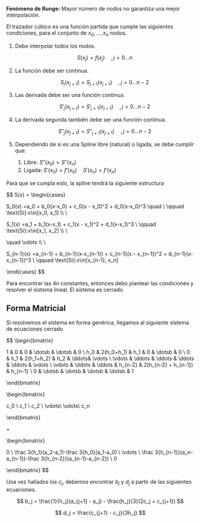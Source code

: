 **Fenómeno de Runge:** Mayor número de nodos no garantiza una mejor interpolación.

El trazador cúbico es una función partida que cumple las siguientes condiciones, para el conjunto de $x_0, \dots, x_n$ nodos.

1. Debe interpolar todos los nodos.

	$$
    S(x_j) = f(x_j) \quad, j=0\dots n
    $$

2. La función debe ser continua.

	$$
    S_j(x_{j+1}) = S_{j+1}(x_{j+1})\quad ,j = 0\dots n{-}2
    $$

3. Las derivada debe ser una función continua.

	$$
    S'_j(x_{j+1}) = S'_{j+1}(x_{j+1})\quad ,j = 0\dots n{-}2
    $$

4. La derivada segunda también debe ser una función continua.

	$$
    S''_j(x_{j+1}) = S''_{j+1}(x_{j+1})\quad ,j = 0\dots n{-}2
    $$

5. Dependiendo de si es una Spline libre (natural) o ligada, se debe cumplir que:
	1. Libre: $S''(x_0) = S''(x_n)$
	2. Ligada: $S'(x_0) = f'(x_0) \quad S'(x_n) = f'(x_n)$

Para que se cumpla esto, la spline tendrá la siguiente estructura

$$
S(x) = \begin{cases}

S_0(x) =a_0 + b_0(x-x_0) + c_0(x - x_0)^2 + d_0(x-x_0)^3 \quad \\ \qquad \text{Si}:x\in[x_0, x_1] \\\ \\

S_1(x) =a_1 + b_1(x-x_1) + c_1(x - x_1)^2 + d_1(x-x_1)^3 \\ \qquad \text{Si}:x\in[x_1, x_2] \\\ \\

\quad \vdots \\\ \\

S_{n-1}(x) =a_{n-1} + b_{n-1}(x-x_{n-1}) + c_{n-1}(x - x_{n-1})^2 + d_{n-1}(x-x_{n-1})^3 \\ \qquad \text{Si}:x\in[x_{n-1}, x_n]

\end{cases}
$$

Para encontrar las $4n$ constantes, entonces debo plantear las condiciones y resolver el sistema lineal. El sistema es cerrado.

## Forma Matricial

Si resolvemos el sistema en forma genérica, llegamos al siguiente sistema de ecuaciones cerrado

$$
\begin{bmatrix}

1 & 0 & 0 & \dotsb & \dotsb & 0 \\
h_0 & 2(h_0+h_1) & h_1 & 0 & \dotsb & 0 \\
0 & h_1 & 2(h_1+h_2) & h_2 & \ddots& \vdots \\
\vdots & \ddots & \ddots & \ddots & \ddots & \vdots \\
\vdots & \ddots & \ddots & h_{n-2} & 2(h_{n-2} + h_{n-1}) & h_{n-1} \\
0 & \dotsb & \dotsb & \dotsb & \dotsb & 1

\end{bmatrix} 

\begin{bmatrix}

c_0 \\ c_1 \\ c_2 \\ \vdots\\ \vdots\\ c_n

\end{bmatrix} 

= 

\begin{bmatrix}

0 \\
\frac 3{h_1}(a_2-a_1)-\frac 3{h_0}(a_1-a_0) \\
\vdots \\
\frac 3{h_{n-1}}(a_n-a_{n-1})-\frac 3{h_{n-2}}(a_{n-1}-a_{n-2}) \\
0

\end{bmatrix}
$$

Una vez hallados los $c_j$, debemos encontrar $b_j$ y $d_j$ a partir de las siguientes ecuaciones.

$$
b_j = \frac{1}{h_j}(a_{j+1} - a_j) - \frac{h_j}{3}(2c_j + c_{j+1})
$$

$$
d_j = \frac{c_{j+1} - c_j}{3h_j}
$$
